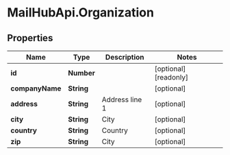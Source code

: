 # MailHubApi.Organization

## Properties

Name | Type | Description | Notes
------------ | ------------- | ------------- | -------------
**id** | **Number** |  | [optional] [readonly] 
**companyName** | **String** |  | [optional] 
**address** | **String** | Address line 1 | [optional] 
**city** | **String** | City | [optional] 
**country** | **String** | Country | [optional] 
**zip** | **String** | City | [optional] 


